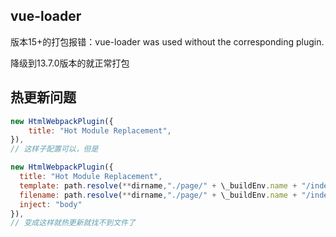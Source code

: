 ## vue-loader

版本15+的打包报错：vue-loader was used without the corresponding plugin.

降级到13.7.0版本的就正常打包


## 热更新问题
```js
new HtmlWebpackPlugin({
    title: "Hot Module Replacement",
}),
// 这样子配置可以，但是

new HtmlWebpackPlugin({
  title: "Hot Module Replacement",
  template: path.resolve(**dirname,"./page/" + \_buildEnv.name + "/index.dev.html"),
  filename: path.resolve(**dirname,"./page/" + \_buildEnv.name + "/index.html"),
  inject: "body"
}),
// 变成这样就热更新就找不到文件了
```